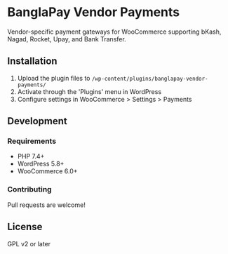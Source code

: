 # BanglaPay Vendor Payments

Vendor-specific payment gateways for WooCommerce supporting bKash, Nagad, Rocket, Upay, and Bank Transfer.

## Installation

1. Upload the plugin files to `/wp-content/plugins/banglapay-vendor-payments/`
2. Activate through the 'Plugins' menu in WordPress
3. Configure settings in WooCommerce > Settings > Payments

## Development

### Requirements
- PHP 7.4+
- WordPress 5.8+
- WooCommerce 6.0+

### Contributing
Pull requests are welcome!

## License
GPL v2 or later